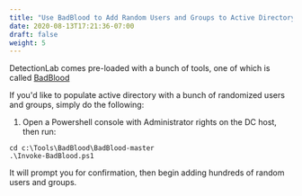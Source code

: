 ```yaml
---
title: "Use BadBlood to Add Random Users and Groups to Active Directory"
date: 2020-08-13T17:21:36-07:00
draft: false
weight: 5
---
```


DetectionLab comes pre-loaded with a bunch of tools, one of which is called [BadBlood](https://github.com/davidprowe/BadBlood)

If you'd like to populate active directory with a bunch of randomized users and groups, simply do the following:

1. Open a Powershell console with Administrator rights on the DC host, then run:
```
cd c:\Tools\BadBlood\BadBlood-master
.\Invoke-BadBlood.ps1
```
It will prompt you for confirmation, then begin adding hundreds of random users and groups.
